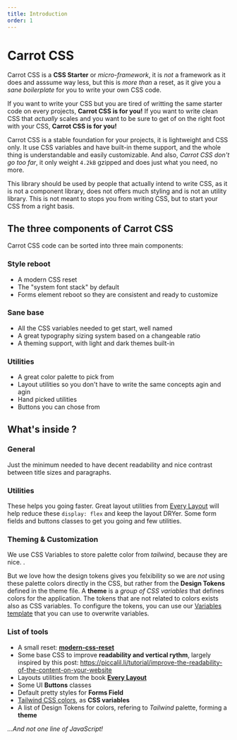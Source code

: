 ```yaml
---
title: Introduction
order: 1
---
```


# Carrot CSS

Carrot CSS is a **CSS Starter** or _micro-framework_, it is _not_ a framework as it does and asssume way less, but this is _more than_ a reset, as it give you a _sane boilerplate_ for you to write your own CSS code.

If you want to write your CSS but you are tired of writting the same starter code on every projects, **Carrot CSS is for you!**
If you want to write clean CSS that _actually_ scales and you want to be sure to get of on the right foot with your CSS, **Carrot CSS is for you!**

Carrot CSS is a stable foundation for your projects, it is lightweight and CSS only. It use CSS variables and have built-in theme support, and the whole thing is understandable and easily customizable.
And also, _Carrot CSS don't go too far_, it only weight `4.2kB` gzipped and does just what you need, no more.

This library should be used by people that actually intend to write CSS, as it is not a component library, does not offers much styling and is not an utility library.
This is not meant to stops you from writing CSS, but to start your CSS from a right basis.

## The three components of Carrot CSS

Carrot CSS code can be sorted into three main components:

<div class="grid">
<div>

### Style reboot

- A modern CSS reset
- The "system font stack" by default
- Forms element reboot so they are consistent and ready to customize
</div>
<div>

### Sane base

- All the CSS variables needed to get start, well named
- A great typography sizing system based on a changeable ratio
- A theming support, with light and dark themes built-in
</div>
<div>

### Utilities

- A great color palette to pick from
- Layout utilities so you don't have to write the same concepts agin and agin
- Hand picked utilities
- Buttons you can chose from
</div>
</div>

## What's inside ?

### General

Just the minimum needed to have decent readability and nice contrast between title sizes and paragraphs.

### Utilities

These helps you going faster. Great layout utilities from [Every Layout](https://every-layout.dev/) will help reduce these `display: flex` and keep the layout DRYer. Some form fields and buttons classes to get you going and few utilities.

### Theming & Customization

We use CSS Variables to store palette color from _tailwind_, because they are nice. .

But we love how the design tokens gives you felxibility so we are _not_ using these palette colors directly in the CSS, but rather from the **Design Tokens** defined in the theme file.
A **theme** is a _group of CSS variables_ that defines colors for the application.
The tokens that are not related to colors exists also as CSS variables.
To configure the tokens, you can use our [Variables template](#) that you can use to overwrite variables.

### List of tools

- A small reset: **[modern-css-reset](https://github.com/hankchizljaw/modern-css-reset)**
- Some base CSS to improve **readability and vertical rythm**, largely inspired by this post: <https://piccalil.li/tutorial/improve-the-readability-of-the-content-on-your-website>
- Layouts utilities from the book **[Every Layout](https://every-layout.dev/)**
- Some UI **Buttons** classes
- Default pretty styles for **Forms Field**
- [Tailwind CSS colors](https://tailwindcss.com/docs/customizing-colors), as **CSS variables**
- A list of Design Tokens for colors, refering to _Tailwind_ palette, forming a **theme**

_...And not one line of JavaScript!_
